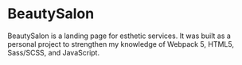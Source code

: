 # BeautySalon
BeautySalon is a landing page for esthetic services. It was built as a personal project to strengthen my knowledge of Webpack 5, HTML5, Sass/SCSS, and JavaScript.
